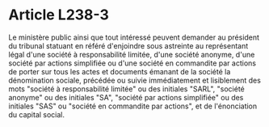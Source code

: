 # Article L238-3

Le ministère public ainsi que tout intéressé peuvent demander au président du tribunal statuant en référé d'enjoindre sous astreinte au représentant légal d'une société à responsabilité limitée, d'une société anonyme, d'une société par actions simplifiée ou d'une société en commandite par actions de porter sur tous les actes et documents émanant de la société la dénomination sociale, précédée ou suivie immédiatement et lisiblement des mots "société à responsabilité limitée" ou des initiales "SARL", "société anonyme" ou des initiales "SA", "société par actions simplifiée" ou des initiales "SAS" ou "société en commandite par actions", et de l'énonciation du capital social.
